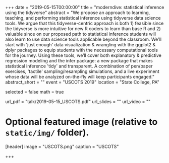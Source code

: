 +++
date = "2019-05-15T00:00:00"
title = "moderndive: statistical inference using the tidyverse"
abstract = "We propose an approach to learning, teaching, and performing statistical inference using tidyverse data science tools. We argue that this tidyverse-centric approach is both 1) feasible since the tidyverse is more intuitive for new R coders to learn than base R and 2) valuable since on our proposed path to statistical inference students will also learn to use data science tools applicable beyond the classroom. We'll start with 'just enough' data visualization & wrangling with the ggplot2 & dplyr packages to equip students with the necessary computational tools for the journey. Using these tools, we’ll cover both explanatory & predictive regression modeling and the infer package: a new package that makes statistical inference 'tidy' and transparent. A combination of pen/paper exercises, 'tactile' sampling/resampling simulations, and a live experiment whose data will be analyzed on-the-fly will keep participants engaged."
abstract_short = ""
event = "USCOTS 2019"
location = "State College, PA"

selected = false
math = true

url_pdf = "talk/2019-05-15_USCOTS.pdf"
url_slides = ""
url_video = ""

# Optional featured image (relative to `static/img/` folder).
[header]
image = "USCOTS.png"
caption = "USCOTS"

+++

